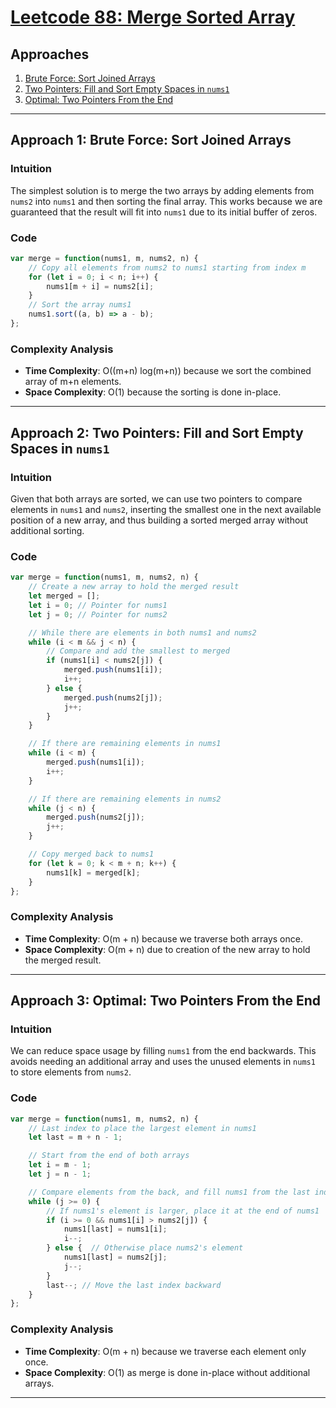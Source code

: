 # [Leetcode 88: Merge Sorted Array](https://leetcode.com/problems/merge-sorted-array/)

## Approaches

1. [Brute Force: Sort Joined Arrays](#approach-1-brute-force-sort-joined-arrays)
2. [Two Pointers: Fill and Sort Empty Spaces in `nums1`](#approach-2-two-pointers-fill-and-sort-empty-spaces)
3. [Optimal: Two Pointers From the End](#approach-3-optimal-two-pointers-from-the-end)

---

## Approach 1: Brute Force: Sort Joined Arrays

### Intuition

The simplest solution is to merge the two arrays by adding elements from `nums2` into `nums1` and then sorting the final array. This works because we are guaranteed that the result will fit into `nums1` due to its initial buffer of zeros.

### Code

```javascript
var merge = function(nums1, m, nums2, n) {
    // Copy all elements from nums2 to nums1 starting from index m
    for (let i = 0; i < n; i++) {
        nums1[m + i] = nums2[i];
    }
    // Sort the array nums1
    nums1.sort((a, b) => a - b);
};
```

### Complexity Analysis

- **Time Complexity**: O((m+n) log(m+n)) because we sort the combined array of m+n elements.
- **Space Complexity**: O(1) because the sorting is done in-place.

---

## Approach 2: Two Pointers: Fill and Sort Empty Spaces in `nums1`

### Intuition

Given that both arrays are sorted, we can use two pointers to compare elements in `nums1` and `nums2`, inserting the smallest one in the next available position of a new array, and thus building a sorted merged array without additional sorting.

### Code

```javascript
var merge = function(nums1, m, nums2, n) {
    // Create a new array to hold the merged result
    let merged = [];
    let i = 0; // Pointer for nums1
    let j = 0; // Pointer for nums2

    // While there are elements in both nums1 and nums2
    while (i < m && j < n) {
        // Compare and add the smallest to merged
        if (nums1[i] < nums2[j]) {
            merged.push(nums1[i]);
            i++;
        } else {
            merged.push(nums2[j]);
            j++;
        }
    }

    // If there are remaining elements in nums1
    while (i < m) {
        merged.push(nums1[i]);
        i++;
    }

    // If there are remaining elements in nums2
    while (j < n) {
        merged.push(nums2[j]);
        j++;
    }

    // Copy merged back to nums1
    for (let k = 0; k < m + n; k++) {
        nums1[k] = merged[k];
    }
};
```

### Complexity Analysis

- **Time Complexity**: O(m + n) because we traverse both arrays once.
- **Space Complexity**: O(m + n) due to creation of the new array to hold the merged result.

---

## Approach 3: Optimal: Two Pointers From the End

### Intuition

We can reduce space usage by filling `nums1` from the end backwards. This avoids needing an additional array and uses the unused elements in `nums1` to store elements from `nums2`.

### Code

```javascript
var merge = function(nums1, m, nums2, n) {
    // Last index to place the largest element in nums1
    let last = m + n - 1;

    // Start from the end of both arrays
    let i = m - 1;
    let j = n - 1;

    // Compare elements from the back, and fill nums1 from the last index
    while (j >= 0) {
        // If nums1's element is larger, place it at the end of nums1
        if (i >= 0 && nums1[i] > nums2[j]) {
            nums1[last] = nums1[i];
            i--;
        } else {  // Otherwise place nums2's element
            nums1[last] = nums2[j];
            j--;
        }
        last--; // Move the last index backward
    }
};
```

### Complexity Analysis

- **Time Complexity**: O(m + n) because we traverse each element only once.
- **Space Complexity**: O(1) as merge is done in-place without additional arrays.

---

